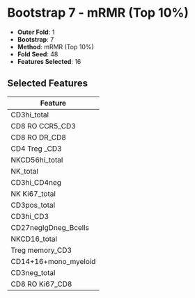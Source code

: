 # Bootstrap 7 - mRMR (Top 10%)

- **Outer Fold**: 1
- **Bootstrap**: 7
- **Method**: mRMR (Top 10%)
- **Fold Seed**: 48
- **Features Selected**: 16

## Selected Features

| Feature |
|---------|
| CD3hi_total |
| CD8 RO CCR5_CD3 |
| CD8 RO DR_CD8 |
| CD4 Treg _CD3 |
| NKCD56hi_total |
| NK_total |
| CD3hi_CD4neg |
| NK Ki67_total |
| CD3pos_total |
| CD3hi_CD3 |
| CD27negIgDneg_Bcells |
| NKCD16_total |
| Treg memory_CD3 |
| CD14+16+mono_myeloid |
| CD3neg_total |
| CD8 RO Ki67_CD8 |
